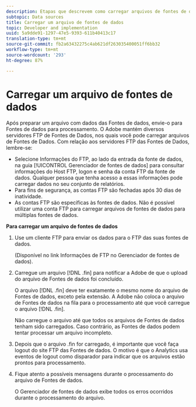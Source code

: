 ```yaml
---
description: Etapas que descrevem como carregar arquivos de fontes de dados.
subtopic: Data sources
title: Carregar um arquivo de fontes de dados
topic: Developer and implementation
uuid: 5a9dde91-1297-47e5-9393-611b40413c17
translation-type: tm+mt
source-git-commit: fb2a63432275c4ab621df263035400051ff6bb32
workflow-type: tm+mt
source-wordcount: '293'
ht-degree: 87%

---
```



# Carregar um arquivo de fontes de dados

Após preparar um arquivo com dados das Fontes de dados, envie-o para Fontes de dados para processamento. O Adobe mantém diversos servidores FTP de Fontes de Dados, nos quais você pode carregar arquivos de Fontes de Dados. Com relação aos servidores FTP das Fontes de Dados, lembre-se:

* Selecione Informações do FTP, ao lado da entrada da fonte de dados, na guia [!UICONTROL Gerenciador de fontes de dados] para consultar informações do Host FTP, logon e senha da conta FTP da fonte de dados. Qualquer pessoa que tenha acesso a essas informações pode carregar dados no seu conjunto de relatórios.
* Para fins de segurança, as contas FTP são fechadas após 30 dias de inatividade.
* As contas FTP são específicas às fontes de dados. Não é possível utilizar uma conta FTP para carregar arquivos de fontes de dados para múltiplas fontes de dados.

**Para carregar um arquivo de fontes de dados**

1. Use um cliente FTP para enviar os dados para o FTP das suas fontes de dados.

   (Disponível no link Informações de FTP no Gerenciador de fontes de dados).

1. Carregue um arquivo [!DNL .fin] para notificar a Adobe de que o upload do arquivo de Fontes de dados foi concluído.

   O arquivo [!DNL .fin] deve ter exatamente o mesmo nome do arquivo de Fontes de dados, exceto pela extensão. A Adobe não coloca o arquivo de Fontes de dados na fila para o processamento até que você carregue o arquivo [!DNL .fin].

   Não carregue o arquivo até que todos os arquivos de Fontes de dados tenham sido carregados. Caso contrário, as Fontes de dados podem tentar processar um arquivo incompleto.
1. Depois que o arquivo .fin for carregado, é importante que você faça logout do site FTP das Fontes de dados. O motivo é que o Analytics usa eventos de logout como disparador para indicar que os arquivos estão prontos para processamento.
1. Fique atento a possíveis mensagens durante o processamento do arquivo de Fontes de dados.

   O Gerenciador de fontes de dados exibe todos os erros ocorridos durante o processamento do arquivo.

